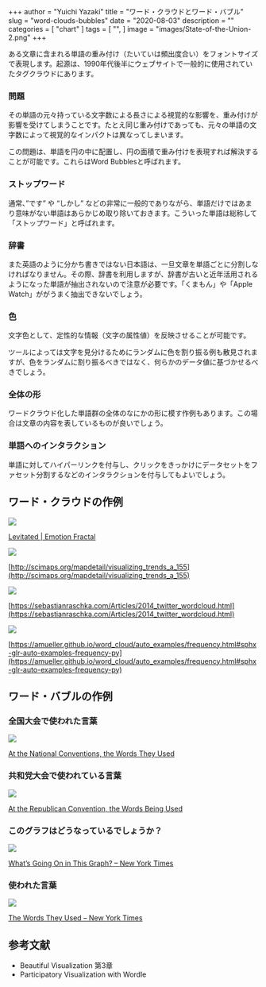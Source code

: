 +++
author = "Yuichi Yazaki"
title = "ワード・クラウドとワード・バブル"
slug = "word-clouds-bubbles"
date = "2020-08-03"
description = ""
categories = [
    "chart"
]
tags = [
    "",
]
image = "images/State-of-the-Union-2.png"
+++

ある文章に含まれる単語の重み付け（たいていは頻出度合い）をフォントサイズで表現します。起源は、1990年代後半にウェブサイトで一般的に使用されていたタグクラウドにあります。

<!--more-->

### 問題

その単語の元々持っている文字数による長さによる視覚的な影響を、重み付けが影響を受けてしまうことです。たとえ同じ重み付けであっても、元々の単語の文字数によって視覚的なインパクトは異なってしまいます。

この問題は、単語を円の中に配置し、円の面積で重み付けを表現すれば解決することが可能です。これらはWord Bubblesと呼ばれます。

### ストップワード
通常、”です” や “しかし” などの非常に一般的でありながら、単語だけではあまり意味がない単語はあらかじめ取り除いておきます。こういった単語は総称して「ストップワード」と呼ばれます。

### 辞書
また英語のように分かち書きではない日本語は、一旦文章を単語ごとに分割しなければなりません。その際、辞書を利用しますが、辞書が古いと近年活用されるようになった単語が抽出されないので注意が必要です。「くまもん」や「Apple Watch」ががうまく抽出できないでしょう。

### 色
文字色として、定性的な情報（文字の属性値）を反映させることが可能です。

ツールによっては文字を見分けるためにランダムに色を割り振る例も散見されますが、色をランダムに割り振るべきではなく、何らかのデータ値に基づかせるべきでしょう。

### 全体の形
ワードクラウド化した単語群の全体のなにかの形に模す作例もあります。この場合は文章の内容を表しているものが良いでしょう。

### 単語へのインタラクション
単語に対してハイパーリンクを付与し、クリックをきっかけにデータセットをファセット分割するなどのインタラクションを付与してもよいでしょう。

## ワード・クラウドの作例

![](images/emoSafes.jpg)

[Levitated | Emotion Fractal](http://www.levitated.net/daily/levEmotionFractal.html)


![](images/30-Years-of-Scientific-Development.png)

[http://scimaps.org/mapdetail/visualizing_trends_a_155](http://scimaps.org/mapdetail/visualizing_trends_a_155)

![](images/my_twitter_wordcloud_2.jpg)

[https://sebastianraschka.com/Articles/2014_twitter_wordcloud.html](https://sebastianraschka.com/Articles/2014_twitter_wordcloud.html)



![](images/sphx_glr_frequency_001.png)

[https://amueller.github.io/word_cloud/auto_examples/frequency.html#sphx-glr-auto-examples-frequency-py](https://amueller.github.io/word_cloud/auto_examples/frequency.html#sphx-glr-auto-examples-frequency-py)


## ワード・バブルの作例

### 全国大会で使われた言葉

![](images/BubbleChart-1.png)

[At the National Conventions, the Words They Used](https://archive.nytimes.com/www.nytimes.com/interactive/2012/09/06/us/politics/convention-word-counts.html)



### 共和党大会で使われている言葉

![](images/WordBubblesNYT-1.png)

[At the Republican Convention, the Words Being Used](https://archive.nytimes.com/www.nytimes.com/interactive/2012/08/28/us/politics/convention-word-counts.html)

### このグラフはどうなっているでしょうか？

![](images/Whats-Going-On-in-This-Graph_NYT.png)

[What’s Going On in This Graph? – New York Times](https://www.nytimes.com/interactive/2018/02/08/learning/13WGOITGraphLN.html)


### 使われた言葉

![](images/words_for_web.png)

[The Words They Used – New York Times](https://archive.nytimes.com/www.nytimes.com/interactive/2008/09/04/us/politics/20080905_WORDS_GRAPHIC.html)


## 参考文献

- Beautiful Visualization 第3章
- Participatory Visualization with Wordle